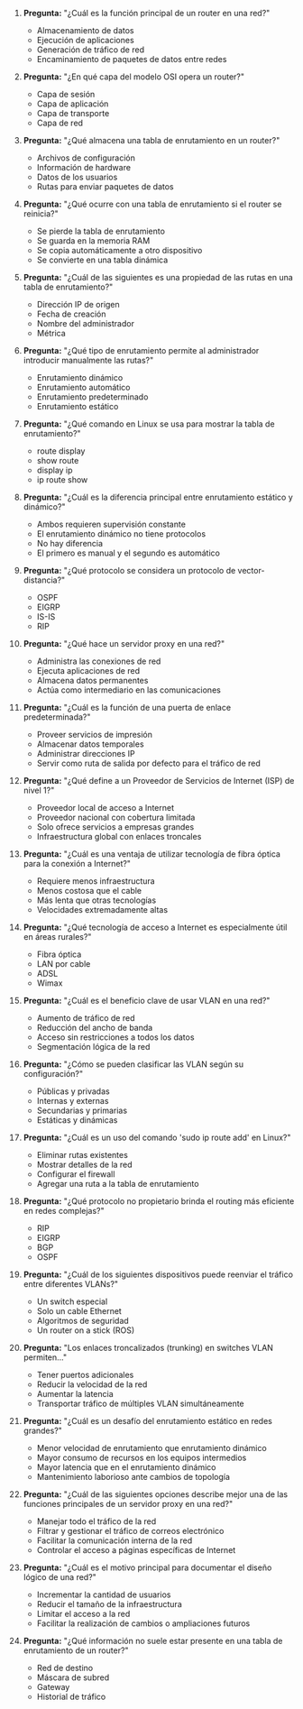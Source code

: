 1. **Pregunta:** "¿Cuál es la función principal de un router en una red?"
   - Almacenamiento de datos
   - Ejecución de aplicaciones
   - Generación de tráfico de red
   - Encaminamiento de paquetes de datos entre redes

2. **Pregunta:** "¿En qué capa del modelo OSI opera un router?"
   - Capa de sesión
   - Capa de aplicación
   - Capa de transporte
   - Capa de red

3. **Pregunta:** "¿Qué almacena una tabla de enrutamiento en un router?"
   - Archivos de configuración
   - Información de hardware
   - Datos de los usuarios
   -  Rutas para enviar paquetes de datos

4. **Pregunta:** "¿Qué ocurre con una tabla de enrutamiento si el router se reinicia?"
   - Se pierde la tabla de enrutamiento
   - Se guarda en la memoria RAM
   - Se copia automáticamente a otro dispositivo
   - Se convierte en una tabla dinámica

5. **Pregunta:** "¿Cuál de las siguientes es una propiedad de las rutas en una tabla de enrutamiento?"
   - Dirección IP de origen
   - Fecha de creación
   - Nombre del administrador
   - Métrica

6. **Pregunta:** "¿Qué tipo de enrutamiento permite al administrador introducir manualmente las rutas?"
   - Enrutamiento dinámico
   - Enrutamiento automático
   - Enrutamiento predeterminado
   - Enrutamiento estático

7. **Pregunta:** "¿Qué comando en Linux se usa para mostrar la tabla de enrutamiento?"
   - route display
   - show route
   - display ip
   - ip route show

8. **Pregunta:** "¿Cuál es la diferencia principal entre enrutamiento estático y dinámico?"
   - Ambos requieren supervisión constante
   - El enrutamiento dinámico no tiene protocolos
   - No hay diferencia
   - El primero es manual y el segundo es automático

9. **Pregunta:** "¿Qué protocolo se considera un protocolo de vector-distancia?"
   - OSPF
   - EIGRP
   - IS-IS
   - RIP

10. **Pregunta:** "¿Qué hace un servidor proxy en una red?"
    - Administra las conexiones de red
    - Ejecuta aplicaciones de red
    - Almacena datos permanentes
    - Actúa como intermediario en las comunicaciones

11. **Pregunta:** "¿Cuál es la función de una puerta de enlace predeterminada?"
    - Proveer servicios de impresión
    - Almacenar datos temporales
    - Administrar direcciones IP
    - Servir como ruta de salida por defecto para el tráfico de red

12. **Pregunta:** "¿Qué define a un Proveedor de Servicios de Internet (ISP) de nivel 1?"
    - Proveedor local de acceso a Internet
    - Proveedor nacional con cobertura limitada
    - Solo ofrece servicios a empresas grandes
    - Infraestructura global con enlaces troncales

13. **Pregunta:** "¿Cuál es una ventaja de utilizar tecnología de fibra óptica para la conexión a Internet?"
    - Requiere menos infraestructura
    - Menos costosa que el cable
    - Más lenta que otras tecnologías
    - Velocidades extremadamente altas

14. **Pregunta:** "¿Qué tecnología de acceso a Internet es especialmente útil en áreas rurales?"
    - Fibra óptica
    - LAN por cable
    - ADSL
    - Wimax

15. **Pregunta:** "¿Cuál es el beneficio clave de usar VLAN en una red?"
    - Aumento de tráfico de red
    - Reducción del ancho de banda
    - Acceso sin restricciones a todos los datos
    - Segmentación lógica de la red

16. **Pregunta:** "¿Cómo se pueden clasificar las VLAN según su configuración?"
    - Públicas y privadas
    - Internas y externas
    - Secundarias y primarias
    - Estáticas y dinámicas

17. **Pregunta:** "¿Cuál es un uso del comando 'sudo ip route add' en Linux?"
    - Eliminar rutas existentes
    - Mostrar detalles de la red
    - Configurar el firewall
    - Agregar una ruta a la tabla de enrutamiento

18. **Pregunta:** "¿Qué protocolo no propietario brinda el routing más eficiente en redes complejas?"
    - RIP
    - EIGRP
    - BGP
    - OSPF

19. **Pregunta:** "¿Cuál de los siguientes dispositivos puede reenviar el tráfico entre diferentes VLANs?"
    - Un switch especial
    - Solo un cable Ethernet
    - Algoritmos de seguridad
    - Un router on a stick (ROS)

21. **Pregunta:** "Los enlaces troncalizados (trunking) en switches VLAN permiten..."
    - Tener puertos adicionales
    - Reducir la velocidad de la red
    - Aumentar la latencia
    - Transportar tráfico de múltiples VLAN simultáneamente

22. **Pregunta:** "¿Cuál es un desafío del enrutamiento estático en redes grandes?"
    - Menor velocidad de enrutamiento que enrutamiento dinámico
    - Mayor consumo de recursos en los equipos intermedios
    - Mayor latencia que en el enrutamiento dinámico
    - Mantenimiento laborioso ante cambios de topología

23. **Pregunta:** "¿Cuál de las siguientes opciones describe mejor una de las funciones principales de un servidor proxy en una red?"
    - Manejar todo el tráfico de la red
    - Filtrar y gestionar el tráfico de correos electrónico
    - Facilitar la comunicación interna de la red
    - Controlar el acceso a páginas específicas de Internet

24. **Pregunta:** "¿Cuál es el motivo principal para documentar el diseño lógico de una red?"
    - Incrementar la cantidad de usuarios
    - Reducir el tamaño de la infraestructura
    - Limitar el acceso a la red
    - Facilitar la realización de cambios o ampliaciones futuros

25. **Pregunta:** "¿Qué información no suele estar presente en una tabla de enrutamiento de un router?"
    - Red de destino
    - Máscara de subred
    - Gateway
    - Historial de tráfico
